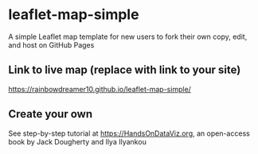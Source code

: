 # leaflet-map-simple
A simple Leaflet map template for new users to fork their own copy, edit, and host on GitHub Pages

## Link to live map (replace with link to your site)
https://rainbowdreamer10.github.io/leaflet-map-simple/

## Create your own
See step-by-step tutorial at https://HandsOnDataViz.org, an open-access book by Jack Dougherty and Ilya Ilyankou
